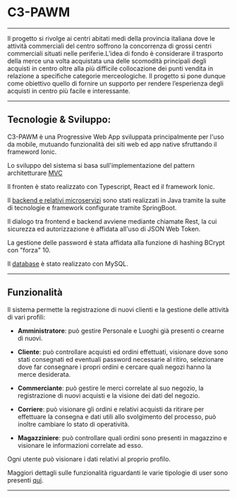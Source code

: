 # C3-PAWM

---

Il progetto si rivolge ai centri abitati medi della provincia italiana dove le attività commerciali del centro soffrono la concorrenza di grossi centri commerciali situati nelle periferie.L’idea di fondo è considerare il trasporto della merce una volta acquistata una delle scomodità principali degli acquisti in centro oltre alla più difficile collocazione dei punti vendita in relazione a specifiche categorie merceologiche.
Il progetto si pone dunque come obiettivo quello di fornire un supporto per rendere l’esperienza degli acquisti in centro più facile e interessante.

---

## Tecnologie & Sviluppo:

C3-PAWM è una Progressive Web App sviluppata principalmente per l'uso da mobile, mutuando funzionalità dei siti web ed app native sfruttando il frameword Ionic.

Lo sviluppo del sistema si basa sull'implementazione del pattern architetturare [MVC](https://en.wikipedia.org/wiki/Model%E2%80%93view%E2%80%93controller)

Il fronten è stato realizzato con Typescript, React ed il framework Ionic.

Il [backend e relativi microservizi](https://github.com/nicolas-cotichini/C3) sono stati realizzati in Java tramite la suite di tecnologie e framework configurate tramite SpringBoot.

Il dialogo tra frontend e backend avviene mediante chiamate Rest, la cui sicurezza ed autorizzazione è affidata all'uso di JSON Web Token.

La gestione delle password è stata affidata alla funzione di hashing BCrypt con "forza" 10.

Il [database](https://github.com/nicolas-cotichini/C3/tree/main/Database) è stato realizzato con MySQL.

---

## Funzionalità

Il sistema permette la registrazione di nuovi clienti e la gestione delle attività di vari profili:

- **Amministratore**: può gestire Personale e Luoghi già presenti o crearne di nuovi.

- **Cliente**: può controllare acquisti ed ordini effettuati, visionare dove sono stati consegnati ed eventuali password necessarie al ritiro, selezionare dove far consegnare i propri ordini e cercare quali negozi hanno la merce desiderata.

- **Commerciante**: può gestire le merci correlate al suo negozio, la registrazione di nuovi acquisti e la visione dei dati del negozio.

- **Corriere**: può visionare gli ordini e relativi acquisti da ritirare per effettuare la consegna e dati utili allo svolgimento del processo, può inoltre cambiare lo stato di operatività.

- **Magazziniere**: può controllare quali ordini sono presenti in magazzino e visionare le informazioni correlate ad esso.

Ogni utente può visionare i dati relativi al proprio profilo.

Maggiori dettagli sulle funzionalità riguardanti le varie tipologie di user sono presenti [qui](https://github.com/nicolas-cotichini/C3).

---
